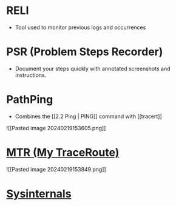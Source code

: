 
# RELI

- Tool used to monitor previous logs and occurrences
# PSR (Problem Steps Recorder)

- Document your steps quickly with annotated screenshots and instructions.

# PathPing

- Combines the [[2.2 Ping | PING]] command with [[tracert]]

![[Pasted image 20240219153605.png]]
# [MTR (My TraceRoute)](http://www.winmtr.net/)

![[Pasted image 20240219153849.png]]
# [Sysinternals](https://learn.microsoft.com/en-us/sysinternals/)
